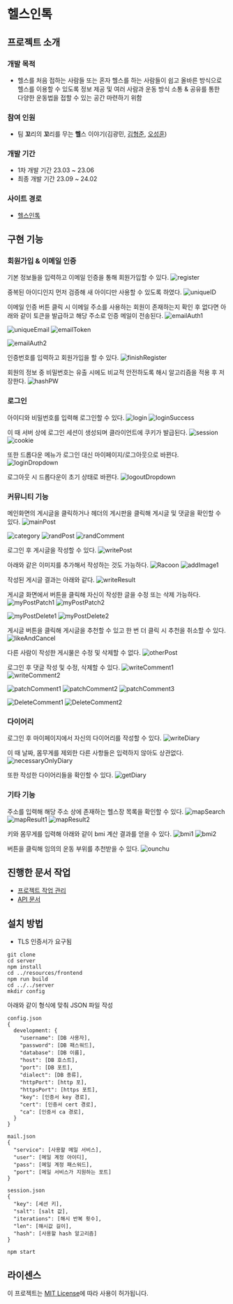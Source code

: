 # 헬스인톡

## 프로젝트 소개

### 개발 목적
- 헬스를 처음 접하는 사람들 또는 혼자 헬스를 하는 사람들이 쉽고 올바른 방식으로 헬스를 이용할 수 있도록 정보 제공 및 여러 사람과 운동 방식 소통 & 공유를 통한 다양한 운동법을 접할 수 있는 공간 마련하기 위함

### 참여 인원
- 팀 **꼬**리의 **꼬**리를 무는 **헬**스 이야기(김광민, [김형준](https://github.com/mikejigglypuff), [오성훈](https://github.com/castlehuni))

### 개발 기간
- 1차 개발 기간 23.03 ~ 23.06
- 최종 개발 기간 23.09 ~ 24.02

### 사이트 경로
- [헬스인톡](www.healthintalk.net) 

## 구현 기능
### 회원가입 & 이메일 인증

기본 정보들을 입력하고 이메일 인증을 통해 회원가입할 수 있다.
![register](document/media/joinMembership.png)

중복된 아이디인지 먼저 검증해 새 아이디만 사용할 수 있도록 하였다.
![uniqueID](document/media/checkUniqueID.gif)

이메일 인증 버튼 클릭 시 이메일 주소를 사용하는 회원이 존재하는지 확인 후 없다면 아래와 같이 토큰을 발급하고 해당 주소로 인증 메일이 전송된다.
![emailAuth1](document/media/emailverify1.png)

![uniqueEmail](document/media/emailverinotify.png)
![emailToken](document/media/emailToken.png)

![emailAuth2](document/media/emailverify2.png)

인증번호를 입력하고 회원가입을 할 수 있다.
![finishRegister](document/media/finishJoin.png)

회원의 정보 중 비밀번호는 유출 시에도 비교적 안전하도록 해시 알고리즘을 적용 후 저장한다.
![hashPW](document/media/storeHashPW.PNG)

### 로그인
아이디와 비밀번호를 입력해 로그인할 수 있다.
![login](document/media/loginPage.png)
![loginSuccess](document/media/loginSuccess.png)

이 때 서버 상에 로그인 세션이 생성되며 클라이언트에 쿠키가 발급된다.
![session](document/media/sessionsDB.PNG)
![cookie](document/media/cookie.PNG)

또한 드롭다운 메뉴가 로그인 대신 마이페이지/로그아웃으로 바뀐다.
![loginDropdown](document/media/dropdownAfterLogin.png)

로그아웃 시 드롭다운이 초기 상태로 바뀐다.
![logoutDropdown](document/media/logoutDropdown.gif)

### 커뮤니티 기능
메인화면의 게시글을 클릭하거나 헤더의 게시판을 클릭해 게시글 및 댓글을 확인할 수 있다.
![mainPost](document/media/mainPost.png)

![category](document/media/postsByCategory.png)
![randPost](document/media/randomPost1.png)
![randComment](document/media/randomComment1.png)

로그인 후 게시글을 작성할 수 있다.
![writePost](document/media/writePost.png)

아래와 같은 이미지를 추가해서 작성하는 것도 가능하다.
![Racoon](document/media/NicePng_racoon-png_9597509.png)
![addImage1](document/media/addPostImage.png)

작성된 게시글 결과는 아래와 같다.
![writeResult](document/media/writePostResult.png)

게시글 화면에서 버튼을 클릭해 자신이 작성한 글을 수정 또는 삭제 가능하다.
![myPostPatch1](document/media/patchPost.png)
![myPostPatch2](document/media/afterPatchPost.png)


![myPostDelete1](document/media/deletePost.png)
![myPostDelete2](document/media/afterDeletePost.png)

게시글 버튼을 클릭해 게시글을 추천할 수 있고 한 번 더 클릭 시 추천을 취소할 수 있다.
![likeAndCancel](document/media/cancelLike.gif)


다른 사람이 작성한 게시물은 수정 및 삭제할 수 없다.
![otherPost](document/media/otherPost.png)


로그인 후 댓글 작성 및 수정, 삭제할 수 있다.
![writeComment1](document/media/writeComment.png)
![writeComment2](document/media/writeCommentResult.png)

![patchComment1](document/media/patchComment.png)
![patchComment2](document/media/successPatchComment.png)
![patchComment3](document/media/patchCommentResult.png)

![DeleteComment1](document/media/deleteComment.png)
![DeleteComment2](document/media/afterDeleteComment.png)

### 다이어리
로그인 후 마이페이지에서 자신의 다이어리를 작성할 수 있다.
![writeDiary](document/media/writeDiary.png)

이 때 날짜, 몸무게를 제외한 다른 사항들은 입력하지 않아도 상관없다.
![necessaryOnlyDiary](document/media/onlyNecessaryDiaryWrite.png)

또한 작성한 다이어리들을 확인할 수 있다.
![getDiary](document/media/onlyNecessaryDiary.png)

### 기타 기능
주소를 입력해 해당 주소 상에 존재하는 헬스장 목록을 확인할 수 있다.
![mapSearch](document/media/헬스장검색.png)
![mapResult1](document/media/헬스장검색결과1.png)
![mapResult2](document/media/헬스장%20검색결과2.png)

키와 몸무게를 입력해 아래와 같이 bmi 계산 결과를 얻을 수 있다.
![bmi1](document/media/bmi%20180&70.png)
![bmi2](document/media/bmi%20계산결과.png)

버튼을 클릭해 임의의 운동 부위를 추천받을 수 있다.
![ounchu](document/media/ounchu.png)


## 진행한 문서 작업

- [프로젝트 작업 관리](https://hypnotic-smoke-0d2.notion.site/3ce9d5c6bc644660850f46176c6e64bf?v=c2bb2aefd70f4a3380fb3342bddeec19&pvs=4)
- [API 문서](https://hypnotic-smoke-0d2.notion.site/API-a69e1f251feb4954bb98ae3addc15c43?pvs=4)

## 설치 방법

- TLS 인증서가 요구됨
  
```
git clone
cd server
npm install
cd ../resources/frontend
npm run build
cd ../../server
mkdir config
```

아래와 같이 형식에 맞춰 JSON 파일 작성
```
config.json
{
  development: {
    "username": [DB 사용자],
    "password": [DB 패스워드],
    "database": [DB 이름],
    "host": [DB 호스트],
    "port": [DB 포트],
    "dialect": [DB 종류],
    "httpPort": [http 포],
    "httpsPort": [https 포트],
    "key": [인증서 key 경로],
    "cert": [인증서 cert 경로],
    "ca": [인증서 ca 경로],
  }
}

mail.json
{
  "service": [사용할 메일 서비스],
  "user": [메일 계정 아이디],
  "pass": [메일 계정 패스워드],
  "port": [메일 서비스가 지원하는 포트]
}

session.json
{
  "key": [세션 키],
  "salt": [salt 값],
  "iterations": [해시 반복 횟수],
  "len": [해시값 길이],
  "hash": [사용할 hash 알고리즘]
}
```

```
npm start
```

## 라이센스
이 프로젝트는 [MIT License](https://opensource.org/license/MIT)에 따라 사용이 허가됩니다.
